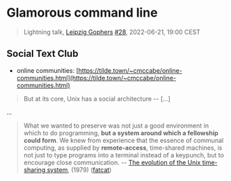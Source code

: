# Glamorous command line

> Lightning talk, [Leipzig Gophers](https://golangleipzig.space/) [#28](https://golangleipzig.space/posts/meetup-28-invititation/), 2022-06-21, 19:00 CEST

## Social Text Club

* online communities: [https://tilde.town/~cmccabe/online-communities.html](https://tilde.town/~cmccabe/online-communities.html)

> But at its core, Unix has a social architecture -- [...]

...

> What we wanted to preserve was not just a good environment in which to do
> programming, **but a system around which a fellowship could form**. We knew from
> experience that the essence of communal computing, as supplied by
> **remote-access**, time-shared machines, is not just to type programs into a
> terminal instead of a keypunch, but to encourage close communication. -- [The evolution of the Unix time-sharing system](https://www.bell-labs.com/usr/dmr/www/hist.pdf), (1979) ([fatcat](https://fatcat.wiki/release/f65te4x3xng3viouvfuwga5hgi))
